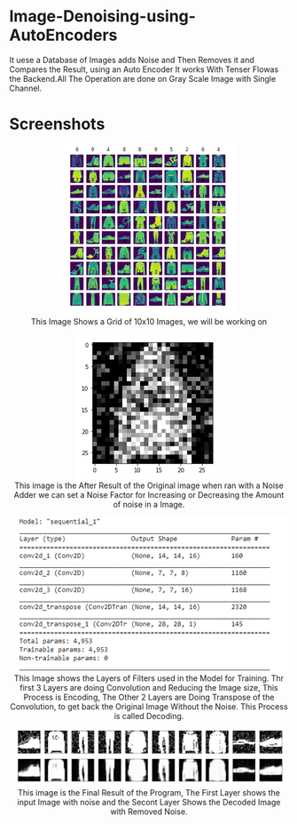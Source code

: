 # Image-Denoising-using-AutoEncoders
It uese a Database of Images adds Noise and Then Removes it and Compares the Result, using an Auto Encoder
It works With Tenser Flowas the Backend.All The Operation are done on Gray Scale Image with Single Channel.

# Screenshots

<p align = "center"> <img src = "ss_grid.png"> <br> This Image Shows a Grid of 10x10 Images, we will be working on </p>

<p align = "center"> <img src = "noisy_image.png"> <br> This image is the After Result of the Original image when ran with a Noise Adder we can set a Noise Factor for Increasing or Decreasing the Amount of noise in a Image.</p>

<p align = "center"> <img src = "model.png"> <br> This Image shows the Layers of Filters used in the Model for Training. Thr first 3 Layers are doing Convolution and Reducing the Image size, This Process is Encoding, The Other 2 Layers are Doing Transpose of the Convolution,  to get back the Original Image Without the Noise. This Process is called Decoding.</p>

<p align = "center"> <img src = "result_ss.png"> This image is the Final Result of the Program, The First Layer shows the input Image with  noise and the Secont Layer Shows the Decoded Image with Removed Noise.</p>
